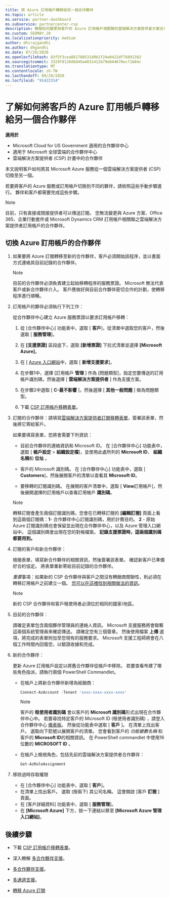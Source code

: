```yaml
---
title: 將 Azure 訂用帳戶轉移給另一個合作夥伴
ms.topic: article
ms.service: partner-dashboard
ms.subservice: partnercenter-csp
description: 瞭解如何變更與客戶的 Azure 訂用帳戶相關聯的雲端解決方案提供者方案合作夥伴。
ms.custom: SEOMAY.20
ms.localizationpriority: medium
author: dhirajgandhi
ms.author: dhgandhi
ms.date: 07/29/2020
ms.openlocfilehash: 83f5f3cea881780531d0b2f24e0422df76891382
ms.sourcegitcommit: 3329fd120d8d49a4831412b79e044678ec71b84c
ms.translationtype: MT
ms.contentlocale: zh-TW
ms.lasthandoff: 09/29/2020
ms.locfileid: "91422314"
---
```

# <a name="learn-how-to-transfer-a-customers-azure-subscriptions-to-another-partner"></a>了解如何將客戶的 Azure 訂用帳戶轉移給另一個合作夥伴

**適用於**

- Microsoft Cloud for US Government 適用的合作夥伴中心
- 適用于 Microsoft 全球雲端的合作夥伴中心
- 雲端解決方案提供者 (CSP) 計畫中的合作夥伴

本文說明客戶如何將其 Microsoft Azure 服務從一個雲端解決方案提供者 (CSP) 切換至另一個。

若要將客戶的 Azure 服務或訂用帳戶切換到不同的夥伴，請依照這些手動步驟進行。 夥伴和客戶都需要完成這些步驟。

>[!Note]  
>目前，只有直接或間接提供者可以傳送訂閱。
>您無法變更與 Azure 方案、Office 365、企業行動套件或 Microsoft Dynamics CRM 訂用帳戶相關聯之雲端解決方案提供者訂用帳戶的合作夥伴。

## <a name="switch-partners-for-azure-subscriptions"></a>切換 Azure 訂用帳戶的合作夥伴

1. 如果要將 Azure 訂閱轉移至新的合作夥伴，客戶必須開始該程序，並以書面方式連絡其目前記錄的合作夥伴。

   >[!Note]
   > 目前的合作夥伴必須負責建立起始移轉程序的服務票證。 Microsoft 無法代表客戶或新合作夥伴介入。 客戶應做好與目前合作夥伴密切合作的計劃，使轉移程序進行順暢。

2. 訂用帳戶的夥伴必須執行下列工作：

   從合作夥伴中心建立 Azure 服務票證以要求訂用帳戶移轉：

   1. 從 [合作夥伴中心] 功能表中，選取 [ **客戶**]，從清單中選取您的客戶，然後選取 [ **服務管理**]。 

   2. 在 **\[支援票證\]** 區段底下，選取 **\[新增票證\]** 下拉式清單並選擇 **\[Microsoft Azure\]**。
   
   3. 在 [ [Azure 入口網站](https://portal.azure.com)中，選取 [ **新增支援要求**]。
   
   4. 在步驟1中，選擇 [訂用帳戶 **管理** ] 作為 [問題類型]，指定您要傳送的訂用帳戶識別碼，然後選擇 [ **雲端解決方案提供者** ] 作為支援方案。
   
   5. 在步驟2中選取 [ **C-最不影響** ]，然後選擇 [ **其他一般問題** ] 做為問題類型。
   
   6. 下載 [CSP 訂用帳戶移轉表單](https://query.prod.cms.rt.microsoft.com/cms/api/am/binary/RE4ATIA)。

3. 訂閱的合作夥伴：請填寫[雲端解決方案提供者訂閱移轉表單](https://query.prod.cms.rt.microsoft.com/cms/api/am/binary/RE4ATIA)，簽署該表單，然後將它寄給客戶。 

   如果要填寫表單，您將會需要下列資訊：

   - 目前合作夥伴的連絡資訊和 Microsoft ID。 在 [合作夥伴中心] 功能表中，選取 [ **帳戶設定** &gt; **組織設定檔**]，並使用此處所列的 **Microsoft ID**、 **組織名稱**和 **位址** 。

   - 客戶的 Microsoft 識別碼。 在 [合作夥伴中心] 功能表中，選取 [ **Customers**]，然後展開客戶的清單以查看其 **Microsoft ID**。

   - 要移轉的訂閱識別碼。 在展開的客戶清單中，選取 [ **View**訂用帳戶]，然後展開選擇的訂用帳戶以查看訂用帳戶 **識別碼**。

   >[!Note]
   >轉移訂閱會產生兩個訂閱識別碼，您會在已轉移訂閱的 **\[編輯訂閱\]** 頁面上看到這兩個訂閱碼：**1**- 合作夥伴中心訂閱識別碼，用於計費目的。 **2** - 原始 Azure 訂閱識別碼也會保留並出現在合作夥伴中心，以及 Azure 管理入口網站中。 這個識別碼會出現在您的對帳檔案。  **記錄支援票證時，這兩個識別碼都要用到。**

4. 訂閱的客戶和新合作夥伴：

   檢閱表單，填寫新合作夥伴的相關資訊，然後簽署該表單。 確認新客戶已準備好合約協定。 將表單重新寄給目前記錄的合作夥伴。

   *重要*事項：如果新的 CSP 合作夥伴與客戶之間沒有轉銷商關聯性，則必須在轉移訂用帳戶之前建立一個。 [您可以在這裡找到相關做法的資訊](request-a-relationship-with-a-customer.md)。

   >[!Note]
   >新的 CSP 合作夥伴和客戶租使用者必須位於相同的國家/地區。 

5. 目前的合作夥伴︰

   請確定表單包含兩個夥伴管理員的連絡人資訊。 Microsoft 支援服務將會聯繫這兩個系統管理員來確認傳送。 請確定您有三個簽章。 然後使用檔案 **上傳** 選項，將完成的表單附加至您現有的服務要求。 Microsoft 支援工程師將會在八個工作時間內回復您，以驗證收據和完成。

6. 新的合作夥伴：

   更新 Azure 訂用帳戶設定以將舊合作夥伴從帳戶中移除。 若要查看布建了哪些角色指派，請執行兩個 PowerShell Commandlet。

   - 在帳戶上將新合作夥伴新增為經銷商：

     ```powershell
     Connect-AzAccount -Tenant 'xxxx-xxxx-xxxx-xxxx'
     ```

     >[!NOTE]
     > 客戶的 **租使用者識別碼** 會以客戶的 **Microsoft 識別碼**形式出現在合作夥伴中心中。 若要尋找特定客戶的 Microsoft ID (租使用者識別碼) ，請登入合作夥伴中心 [儀表板](https://partner.microsoft.com/dashboard)。 然後從功能表中選取 [ **客戶** ]。 在清單上找出客戶。 選取向下箭號以展開客戶的清單。 您會看到客戶的 *功能變數名稱* 和客戶的 **Microsoft ID**的相關資訊。 在 PowerShell commandlet 中使用16位數的 **MICROSOFT ID** 。

   - 在帳戶上檢視角色，包括先前的雲端解決方案提供者合作夥伴：

     ```powershell
     Get-AzRoleAssignment
     ```

7. 移除過時存取權限

   - 在 [合作夥伴中心] 功能表中，選取 [ **客戶**]。
   - 在清單上找出客戶。 選取 (按兩下) 其公司名稱。 這會開啟 [客戶 **訂閱** ] 頁面。
   - 在 [客戶詳細資料] 功能表中，選取 [ **服務管理**]。
   - 在 **\[Microsoft Azure\]** 下方，按一下連結以移至 **\[Microsoft Azure 管理入口網站\]**。

## <a name="next-steps"></a>後續步驟

- 下載 [CSP 訂用帳戶移轉表單](https://query.prod.cms.rt.microsoft.com/cms/api/am/binary/RE4ATIA)。

- 深入瞭解 [多合作夥伴支援](multipartner.md)。

- [多合作夥伴支援](multipartner.md)。
- [多通道支援](multichannel.md)。
- [轉移 Azure 訂閱](https://docs.microsoft.com/azure/cost-management-billing/manage/transfer-subscriptions-subscribers-csp)

